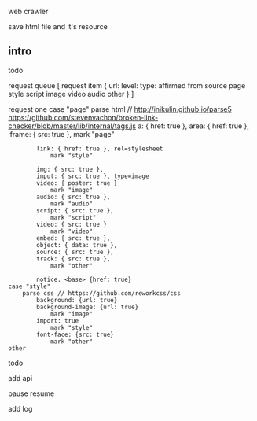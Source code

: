 web crawler

save html file and it's resource

## intro

todo




request queue [
    request item {
        url: 
        level: 
        type: affirmed from source
            page style script image video audio other
    }
]

request one
    case "page"
        parse html // http://inikulin.github.io/parse5
            https://github.com/stevenvachon/broken-link-checker/blob/master/lib/internal/tags.js
            a: { href: true },
            area: { href: true },
            iframe: { src: true },
                mark "page"

            link: { href: true }, rel=stylesheet
                mark "style"

            img: { src: true },
            input: { src: true }, type=image
            video: { poster: true }
                mark "image"
            audio: { src: true },
                mark "audio"
            script: { src: true },
                mark "script"
            video: { src: true }
                mark "video"
            embed: { src: true },
            object: { data: true },
            source: { src: true },
            track: { src: true },
                mark "other"

            notice. <base> {href: true}
    case "style"
        parse css // https://github.com/reworkcss/css
            background: {url: true}
            background-image: {url: true}
                mark "image"
            import: true
                mark "style"
            font-face: {src: true}
                mark "other"
    other

<!-- 缓存
并发
超时
错误重试 -->

todo
<!-- 
<link rel="shortcut icon" href="//static.fujiacf.com/web/index/img/favicon.ico?v=1.2.3.0" type="image/x-icon">
<link rel="icon" href="//static.fujiacf.com/web/index/img/favicon.ico?v=1.2.3.0" type="image/x-icon">
<base href="https://www.baidu.com/"> -->

add api
<!-- queue item status -->
pause resume

add log

<!-- 模块化 保存文件做成可插式 -->

<!-- 
options
遍历方式
    前序遍历
    中序遍历
    后序遍历
    按层遍历 
-->

<!-- url待参数处理 -->

<!-- 图片下载bug? 有些图片下载有问题 -->